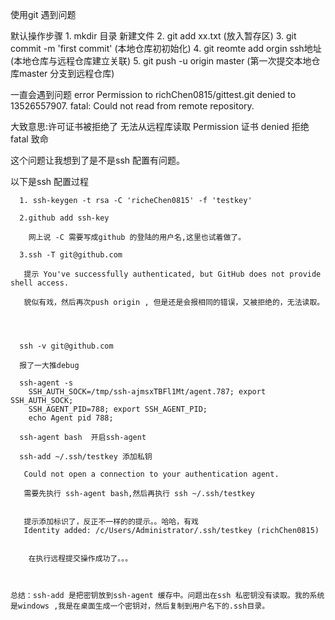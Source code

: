  使用git 遇到问题
 
  默认操作步骤
	  1. mkdir 目录 新建文件
	  2. git add xx.txt (放入暂存区)
	  3. git commit -m 'first commit' (本地仓库初初始化)
	  4. git reomte add orgin ssh地址 (本地仓库与远程仓库建立关联)
	  5. git push -u origin master (第一次提交本地仓库master 分支到远程仓库)


  一直会遇到问题
   error Permission to richChen0815/gittest.git denied to 13526557907.
   fatal: Could not read from remote repository.
   
   大致意思:许可证书被拒绝了 无法从远程库读取  Permission 证书 denied 拒绝  fatal 致命
	 
   这个问题让我想到了是不是ssh 配置有问题。
   
  以下是ssh 配置过程
   
	  1. ssh-keygen -t rsa -C 'richeChen0815' -f 'testkey'
	   
	  2.github add ssh-key 
	   
		网上说 -C 需要写成github 的登陆的用户名,这里也试着做了。
	 
	  3.ssh -T git@github.com
	   
	   提示 You've successfully authenticated, but GitHub does not provide shell access.
	   
	   貌似有戏，然后再次push origin , 但是还是会报相同的错误，又被拒绝的，无法读取。
	   
	   
	   
	   
	  ssh -v git@github.com
	  
	  报了一大推debug
	  
	  ssh-agent -s 
		SSH_AUTH_SOCK=/tmp/ssh-ajmsxTBFl1Mt/agent.787; export SSH_AUTH_SOCK;
		SSH_AGENT_PID=788; export SSH_AGENT_PID;
		echo Agent pid 788;

	  ssh-agent bash  开启ssh-agent

	  ssh-add ~/.ssh/testkey 添加私钥
	  
	   Could not open a connection to your authentication agent.
	   
	   需要先执行 ssh-agent bash,然后再执行 ssh ~/.ssh/testkey

	  
	   提示添加标识了，反正不一样的的提示。。哈哈，有戏
	   Identity added: /c/Users/Administrator/.ssh/testkey (richChen0815)
	
	
		在执行远程提交操作成功了。。。
		
		
		
	总结：ssh-add 是把密钥放到ssh-agent 缓存中。问题出在ssh 私密钥没有读取。我的系统是windows ,我是在桌面生成一个密钥对，然后复制到用户名下的.ssh目录。
	  
	
	
	
	   
	 
	
   
   
   
   
   

